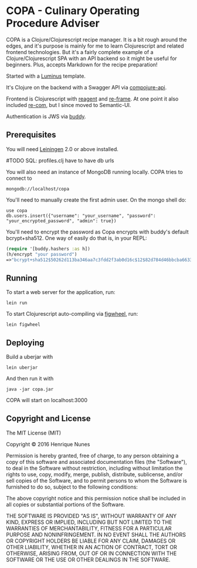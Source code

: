 # COPA - Culinary Operating Procedure Adviser

COPA is a Clojure/Clojurescript recipe manager. It is a bit rough around the edges, and it's purpose is mainly for me to learn Clojurescript and related frontend technologies. But it's a fairly complete example of a Clojure/Clojurescript SPA with an API backend so it might be useful for beginners. Plus, accepts Markdown for the recipe preparation!

Started with a [Luminus][1] template.

It's Clojure on the backend with a Swagger API via [compojure-api][2].

Frontend is Clojurescript with [reagent][3] and [re-frame][4]. At one point it also included [re-com][5], but I since moved to Semantic-UI.

Authentication is JWS via [buddy][6].

[1]: http://www.luminusweb.net
[2]: https://github.com/metosin/compojure-api
[3]: https://github.com/reagent-project/reagent
[4]: https://github.com/Day8/re-frame
[5]: https://github.com/Day8/re-com
[6]: https://github.com/funcool/buddy

## Prerequisites

You will need [Leiningen][7] 2.0 or above installed.

[7]: https://github.com/technomancy/leiningen

#TODO SQL: profiles.clj have to have db urls

You will also need an instance of MongoDB running locally. COPA tries to connect to

    mongodb://localhost/copa

You'll need to manually create the first admin user. On the mongo shell do:

    use copa
    db.users.insert({"username": "your_username", "password": "your_encrypted_password", "admin": true})

You'll need to encrypt the password as Copa encrypts with buddy's default bcrypt+sha512. One way of easily do that is, in your REPL:

```clojure
(require '[buddy.hashers :as h])
(h/encrypt "your password")
=>"bcrypt+sha512$50262d113ba346aa7c3fdd2f3ab0d16c$12$82d784d46bbcba663344865a98129cb30f46bcb5a3912e30"
```

## Running

To start a web server for the application, run:

    lein run

To start Clojurescript auto-compiling via [figwheel][8], run:

    lein figwheel

[8]: https://github.com/bhauman/lein-figwheel

## Deploying

Build a uberjar with

    lein uberjar

And then run it with

    java -jar copa.jar

COPA will start on localhost:3000

## Copyright and License

The MIT License (MIT)

Copyright © 2016 Henrique Nunes

Permission is hereby granted, free of charge, to any person obtaining a copy of
this software and associated documentation files (the "Software"), to deal in
the Software without restriction, including without limitation the rights to
use, copy, modify, merge, publish, distribute, sublicense, and/or sell copies of
the Software, and to permit persons to whom the Software is furnished to do so,
subject to the following conditions:

The above copyright notice and this permission notice shall be included in all
copies or substantial portions of the Software.

THE SOFTWARE IS PROVIDED "AS IS", WITHOUT WARRANTY OF ANY KIND, EXPRESS OR
IMPLIED, INCLUDING BUT NOT LIMITED TO THE WARRANTIES OF MERCHANTABILITY, FITNESS
FOR A PARTICULAR PURPOSE AND NONINFRINGEMENT. IN NO EVENT SHALL THE AUTHORS OR
COPYRIGHT HOLDERS BE LIABLE FOR ANY CLAIM, DAMAGES OR OTHER LIABILITY, WHETHER
IN AN ACTION OF CONTRACT, TORT OR OTHERWISE, ARISING FROM, OUT OF OR IN
CONNECTION WITH THE SOFTWARE OR THE USE OR OTHER DEALINGS IN THE SOFTWARE.
